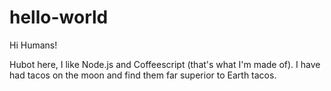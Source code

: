 # hello-world

Hi Humans!

Hubot here, I like Node.js and Coffeescript (that's what I'm made of).
I have had tacos on the moon and find them far superior to Earth tacos.



